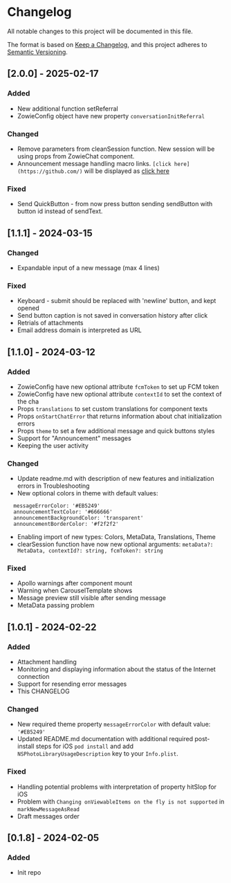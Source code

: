 # Changelog

All notable changes to this project will be documented in this file.

The format is based on [Keep a Changelog](https://keepachangelog.com/en/1.1.0/),
and this project adheres to [Semantic Versioning](https://semver.org/spec/v2.0.0.html).

## [2.0.0] - 2025-02-17

### Added
- New additional function setReferral
- ZowieConfig object have new property ```conversationInitReferral```

### Changed
- Remove parameters from cleanSession function. New session will be using props from ZowieChat component.
- Announcement message handling macro links. ```[click here](https://github.com/)``` will be displayed as [click here](https://github.com/)

### Fixed
- Send QuickButton - from now press button sending sendButton with button id instead of sendText.


## [1.1.1] - 2024-03-15

### Changed
- Expandable input of a new message (max 4 lines)

### Fixed
- Keyboard - submit should be replaced with 'newline' button, and kept opened
- Send button caption is not saved in conversation history after click
- Retrials of attachments
- Email address domain is interpreted as URL

## [1.1.0] - 2024-03-12

### Added

- ZowieConfig have new optional attribute ```fcmToken``` to set up FCM token
- ZowieConfig have new optional attribute ```contextId``` to set the context of the cha
- Props ```translations``` to set custom translations for component texts
- Props ```onStartChatError``` that returns information about chat initialization errors
- Props ```theme``` to set a few additional message and quick buttons styles
- Support for "Announcement" messages
- Keeping the user activity

### Changed
- Update readme.md with description of new features and initialization errors in Troubleshooting
- New optional colors in theme with default values:
```
  messageErrorColor: '#EB5249'
  announcementTextColor: '#666666'
  announcementBackgroundColor: 'transparent'
  announcementBorderColor: '#f2f2f2'
```
- Enabling import of new types: Colors, MetaData, Translations, Theme
- clearSession function have now new optional arguments: ```metaData?: MetaData, contextId?: string, fcmToken?: string```


### Fixed

- Apollo warnings after component mount
- Warning when CarouselTemplate shows
- Message preview still visible after sending message
- MetaData passing problem

## [1.0.1] - 2024-02-22

### Added

- Attachment handling
- Monitoring and displaying information about the status of the Internet connection
- Support for resending error messages
- This CHANGELOG

### Changed

- New required theme property ```messageErrorColor``` with default value: ```'#EB5249'```
- Updated README.md documentation with additional required post-install steps for iOS  ```pod install``` and add ```NSPhotoLibraryUsageDescription``` key to your ```Info.plist```.

### Fixed

- Handling potential problems with interpretation of property hitSlop for iOS
- Problem with ```Changing onViewableItems on the fly is not supported``` in ```markNewMessageAsRead```
- Draft messages order

## [0.1.8] - 2024-02-05

### Added
- Init repo
